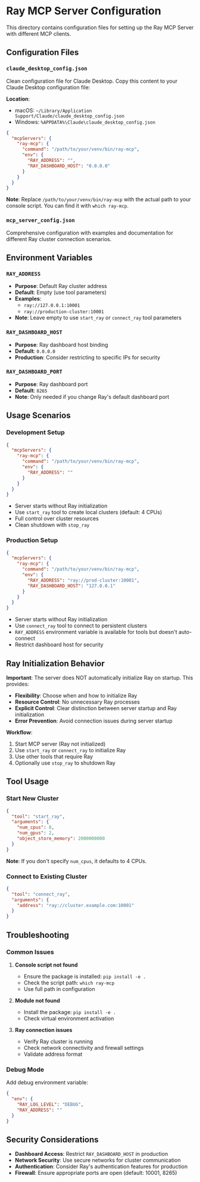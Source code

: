 # Ray MCP Server Configuration

This directory contains configuration files for setting up the Ray MCP Server with different MCP clients.

## Configuration Files

### `claude_desktop_config.json`
Clean configuration file for Claude Desktop. Copy this content to your Claude Desktop configuration file:

**Location**: 
- macOS: `~/Library/Application Support/Claude/claude_desktop_config.json`
- Windows: `%APPDATA%\Claude\claude_desktop_config.json`

```json
{
  "mcpServers": {
    "ray-mcp": {
      "command": "/path/to/your/venv/bin/ray-mcp",
      "env": {
        "RAY_ADDRESS": "",
        "RAY_DASHBOARD_HOST": "0.0.0.0"
      }
    }
  }
}
```

**Note**: Replace `/path/to/your/venv/bin/ray-mcp` with the actual path to your console script. You can find it with `which ray-mcp`.

### `mcp_server_config.json`
Comprehensive configuration with examples and documentation for different Ray cluster connection scenarios.

## Environment Variables

### `RAY_ADDRESS`
- **Purpose**: Default Ray cluster address
- **Default**: Empty (use tool parameters)
- **Examples**: 
  - `ray://127.0.0.1:10001`
  - `ray://production-cluster:10001`
- **Note**: Leave empty to use `start_ray` or `connect_ray` tool parameters

### `RAY_DASHBOARD_HOST`
- **Purpose**: Ray dashboard host binding
- **Default**: `0.0.0.0`
- **Production**: Consider restricting to specific IPs for security

### `RAY_DASHBOARD_PORT`
- **Purpose**: Ray dashboard port
- **Default**: `8265`
- **Note**: Only needed if you change Ray's default dashboard port

## Usage Scenarios

### Development Setup
```json
{
  "mcpServers": {
    "ray-mcp": {
      "command": "/path/to/your/venv/bin/ray-mcp",
      "env": {
        "RAY_ADDRESS": ""
      }
    }
  }
}
```
- Server starts without Ray initialization
- Use `start_ray` tool to create local clusters (default: 4 CPUs)
- Full control over cluster resources
- Clean shutdown with `stop_ray`

### Production Setup
```json
{
  "mcpServers": {
    "ray-mcp": {
      "command": "/path/to/your/venv/bin/ray-mcp",
      "env": {
        "RAY_ADDRESS": "ray://prod-cluster:10001",
        "RAY_DASHBOARD_HOST": "127.0.0.1"
      }
    }
  }
}
```
- Server starts without Ray initialization
- Use `connect_ray` tool to connect to persistent clusters
- `RAY_ADDRESS` environment variable is available for tools but doesn't auto-connect
- Restrict dashboard host for security

## Ray Initialization Behavior

**Important**: The server does NOT automatically initialize Ray on startup. This provides:

- **Flexibility**: Choose when and how to initialize Ray
- **Resource Control**: No unnecessary Ray processes
- **Explicit Control**: Clear distinction between server startup and Ray initialization
- **Error Prevention**: Avoid connection issues during server startup

**Workflow**:
1. Start MCP server (Ray not initialized)
2. Use `start_ray` or `connect_ray` to initialize Ray
3. Use other tools that require Ray
4. Optionally use `stop_ray` to shutdown Ray

## Tool Usage

### Start New Cluster
```json
{
  "tool": "start_ray",
  "arguments": {
    "num_cpus": 8,
    "num_gpus": 2,
    "object_store_memory": 2000000000
  }
}
```

**Note**: If you don't specify `num_cpus`, it defaults to 4 CPUs.

### Connect to Existing Cluster
```json
{
  "tool": "connect_ray",
  "arguments": {
    "address": "ray://cluster.example.com:10001"
  }
}
```

## Troubleshooting

### Common Issues

1. **Console script not found**
   - Ensure the package is installed: `pip install -e .`
   - Check the script path: `which ray-mcp`
   - Use full path in configuration

2. **Module not found**
   - Install the package: `pip install -e .`
   - Check virtual environment activation

3. **Ray connection issues**
   - Verify Ray cluster is running
   - Check network connectivity and firewall settings
   - Validate address format

### Debug Mode
Add debug environment variable:
```json
{
  "env": {
    "RAY_LOG_LEVEL": "DEBUG",
    "RAY_ADDRESS": ""
  }
}
```

## Security Considerations

- **Dashboard Access**: Restrict `RAY_DASHBOARD_HOST` in production
- **Network Security**: Use secure networks for cluster communication
- **Authentication**: Consider Ray's authentication features for production
- **Firewall**: Ensure appropriate ports are open (default: 10001, 8265) 